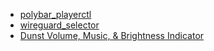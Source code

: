 - [polybar_playerctl](https://gitlab.com/Nmoleo/polybar_playerctl)
- [wireguard_selector](https://gitlab.com/Nmoleo/rofi-wireguard-menu)
- [Dunst Volume, Music, & Brightness Indicator](https://gitlab.com/Nmoleo/i3-volume-brightness-indicator)

